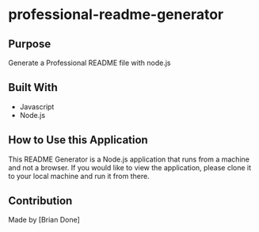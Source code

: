 # professional-readme-generator
## Purpose
Generate a Professional README file with node.js

## Built With
* Javascript
* Node.js

## How to Use this Application
This README Generator is a Node.js application that runs from a machine and not a browser. If you would like to view the application, please clone it to your local machine and run it from there.

## Contribution
Made by [Brian Done]